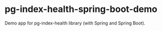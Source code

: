 # pg-index-health-spring-boot-demo
Demo app for pg-index-health library (with Spring and Spring Boot).
